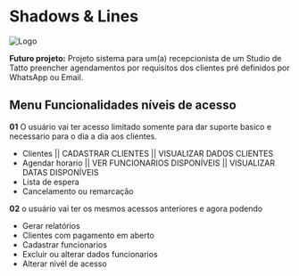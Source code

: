 # Shadows & Lines 
![Logo](https://github.com/BryanAlbuquerque/Shadows-Lines/blob/9d16a3530e59f070c159c90f13bbba90b9359d1b/ShadowLines/Views/Images/ImgLogo%20(2).png)

**Futuro projeto:**
Projeto sistema para um(a) recepcionista de um Studio de Tatto preencher agendamentos por requisitos dos clientes pré definidos por WhatsApp ou Email.

## Menu Funcionalidades níveis de acesso
**01** O usuário vai ter acesso limitado somente para dar suporte basico e necessario para o dia a dia aos clientes.
- Clientes || CADASTRAR CLIENTES || VISUALIZAR DADOS CLIENTES
- Agendar horario || VER FUNCIONARIOS DISPONÍVEIS || VISUALIZAR DATAS DISPONÍVEIS
- Lista de espera
- Cancelamento ou remarcação
  
**02** o usuário vai ter os mesmos acessos anteriores e agora podendo
- Gerar relatórios
- Clientes com pagamento em aberto
- Cadastrar funcionarios
- Excluir ou alterar dados funcionarios
- Alterar nivél de acesso
